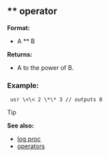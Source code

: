 ## \*\* operator

**Format:**
+   A \*\* B
<!-- -->
**Returns:**
+   A to the power of B.
### Example:

```
 usr \<\< 2 \*\* 3 // outputs 8 
```


> [!TIP] 
> **See also:**
> +   [log proc](/ref/proc/log.md) 
> +   [operators](/ref/operator.md) <!-- -->